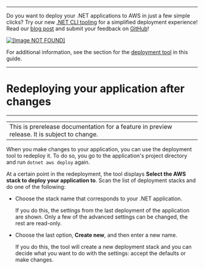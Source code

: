 --------

Do you want to deploy your \.NET applications to AWS in just a few simple clicks? Try our new [\.NET CLI tooling](https://www.nuget.org/packages/AWS.Deploy.CLI/) for a simplified deployment experience\! Read our [blog post](https://aws.amazon.com/blogs/developer/reimagining-the-aws-net-deployment-experience/) and submit your feedback on [GitHub](https://github.com/aws/aws-dotnet-deploy)\!

 [ ![\[Image NOT FOUND\]](http://docs.aws.amazon.com/sdk-for-net/v3/developer-guide/images/BannerButton.png) ](https://github.com/aws/aws-dotnet-deploy/)

For additional information, see the section for the [deployment tool](https://docs.aws.amazon.com/sdk-for-net/v3/developer-guide/deployment-tool.html) in this guide\.

--------

# Redeploying your application after changes<a name="deployment-tool-redeploy"></a>


****  

|  | 
| --- |
| This is prerelease documentation for a feature in preview release\. It is subject to change\. | 

When you make changes to your application, you can use the deployment tool to redeploy it\. To do so, you go to the application's project directory and run `dotnet aws deploy` again\.

At a certain point in the redeployment, the tool displays **Select the AWS stack to deploy your application to**\. Scan the list of deployment stacks and do one of the following:
+ Choose the stack name that corresponds to your \.NET application\.

  If you do this, the settings from the last deployment of the application are shown\. Only a few of the advanced settings can be changed, the rest are read\-only\.
+ Choose the last option, **Create new**, and then enter a new name\.

  If you do this, the tool will create a new deployment stack and you can decide what you want to do with the settings: accept the defaults or make changes\.